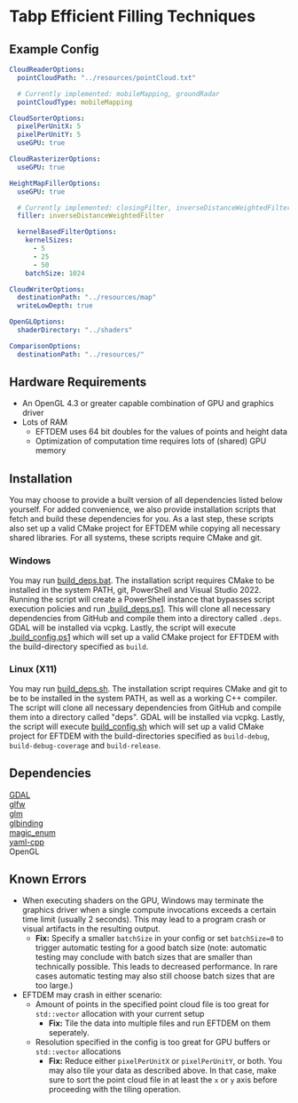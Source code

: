 # Tabp Efficient Filling Techniques

## Example Config
```yaml
CloudReaderOptions:
  pointCloudPath: "../resources/pointCloud.txt"

  # Currently implemented: mobileMapping, groundRadar
  pointCloudType: mobileMapping

CloudSorterOptions:
  pixelPerUnitX: 5
  pixelPerUnitY: 5
  useGPU: true

CloudRasterizerOptions:
  useGPU: true

HeightMapFillerOptions:
  useGPU: true

  # Currently implemented: closingFilter, inverseDistanceWeightedFilter
  filler: inverseDistanceWeightedFilter

  kernelBasedFilterOptions:
    kernelSizes:
      - 5
      - 25
      - 50
    batchSize: 1024

CloudWriterOptions:
  destinationPath: "../resources/map"
  writeLowDepth: true

OpenGLOptions:
  shaderDirectory: "../shaders"

ComparisonOptions:
  destinationPath: "../resources/"
```

## Hardware Requirements
- An OpenGL 4.3 or greater capable combination of GPU and graphics driver
- Lots of RAM
  - EFTDEM uses 64 bit doubles for the values of points and height data
  - Optimization of computation time requires lots of (shared) GPU memory

## Installation

You may choose to provide a built version of all dependencies listed below yourself. For added convenience,
we also provide installation scripts that fetch and build these dependencies for you. As a last step,
these scripts also set up a valid CMake project for EFTDEM while copying all necessary
shared libraries. For all systems, these scripts require CMake and git.

### Windows

You may run [build_deps.bat](./build_deps.bat). The installation script requires CMake to be installed in the system PATH,
git, PowerShell and Visual Studio 2022.
Running the script will create a PowerShell instance that bypasses script execution policies and run [.build_deps.ps1](./.build_deps.ps1).
This will clone all necessary dependencies from GitHub and compile them into a directory called `.deps`. GDAL will be installed via vcpkg.
Lastly, the script will execute [.build_config.ps1](./.build_config.ps1) which will set up a valid CMake project for
EFTDEM with the build-directory specified as `build`.

### Linux (X11)

You may run [build_deps.sh](./build_deps.sh). The installation script requires CMake and git to be to be installed in the system PATH,
as well as a working C++ compiler.
The script will clone all necessary dependencies from GitHub and compile them into a directory called "deps". GDAL will be installed via vcpkg.
Lastly, the script will execute [build_config.sh](./build_config.sh) which will set up a valid CMake project for
EFTDEM with the build-directories specified as `build-debug`, `build-debug-coverage` and `build-release`.

## Dependencies

[GDAL](https://gdal.org/)  
[glfw](https://www.glfw.org/)  
[glm](https://github.com/g-truc/glm)  
[glbinding](https://github.com/cginternals/glbinding)  
[magic_enum](https://github.com/Neargye/magic_enum)  
[yaml-cpp](https://github.com/jbeder/yaml-cpp)  
OpenGL

## Known Errors

- When executing shaders on the GPU, Windows may terminate the graphics driver when a single compute invocations exceeds
a certain time limit (usually 2 seconds). This may lead to a program crash or visual artifacts in the resulting output.
  - **Fix:** Specify a smaller `batchSize` in your config or set `batchSize=0` to trigger automatic testing for a good batch size
    (note: automatic testing may conclude with batch sizes that are smaller than technically possible. This leads to decreased performance.
    In rare cases automatic testing may also still choose batch sizes that are too large.)
- EFTDEM may crash in either scenario:
  - Amount of points in the specified point cloud file is too great for `std::vector` allocation with your current setup
    - **Fix:** Tile the data into multiple files and run EFTDEM on them seperately.
  - Resolution specified in the config is too great for GPU buffers or `std::vector` allocations
    - **Fix:** Reduce either `pixelPerUnitX` or `pixelPerUnitY`, or both. You may also tile your data as described above.
    In that case, make sure to sort the point cloud file in at least the `x` or `y` axis before proceeding with the tiling
    operation.